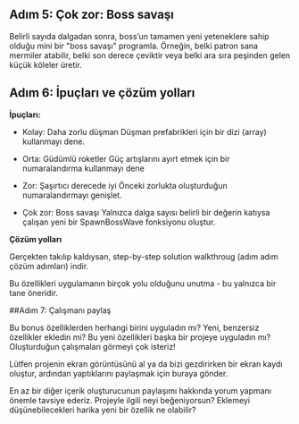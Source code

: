 ## Adım 5: Çok zor: Boss savaşı

Belirli sayıda dalgadan sonra, boss’un tamamen yeni yeteneklere sahip olduğu mini bir "boss savaşı" programla. Örneğin, belki patron sana mermiler atabilir, belki son derece çeviktir veya belki ara sıra peşinden gelen küçük köleler üretir.

## Adım 6: İpuçları ve çözüm yolları

**İpuçları:**

- Kolay: Daha zorlu düşman
Düşman prefabrikleri için bir dizi (array) kullanmayı dene.

- Orta: Güdümlü roketler
Güç artışlarını ayırt etmek için bir numaralandırma kullanmayı dene

- Zor: Şaşırtıcı derecede iyi
Önceki zorlukta oluşturduğun numaralandırmayı genişlet.

- Çok zor: Boss savaşı
Yalnızca dalga sayısı belirli bir değerin katıysa çalışan yeni bir SpawnBossWave fonksiyonu oluştur.
 
**Çözüm yolları**

Gerçekten takılıp kaldıysan, step-by-step solution walkthroug (adım adım çözüm adımları) indir.

Bu özellikleri uygulamanın birçok yolu olduğunu unutma - bu yalnızca bir tane öneridir.

##Adım 7: Çalışmanı paylaş

Bu bonus özelliklerden herhangi birini uyguladın mı? Yeni, benzersiz özellikler ekledin mi? Bu yeni özellikleri başka bir projeye uyguladın mı?
Oluşturduğun çalışmaları görmeyi çok isteriz!

Lütfen projenin ekran görüntüsünü al ya da bizi gezdirirken bir ekran kaydı oluştur, ardından yaptıklarını paylaşmak için buraya gönder.

En az bir diğer içerik oluşturucunun paylaşımı hakkında yorum yapmanı önemle tavsiye ederiz. Projeyle ilgili neyi beğeniyorsun? Eklemeyi düşünebilecekleri harika yeni bir özellik ne olabilir?

